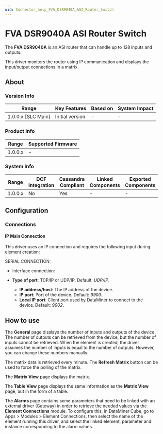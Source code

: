 ```yaml
---
uid: Connector_help_FVA_DSR9040A_ASI_Router_Switch
---
```


# FVA DSR9040A ASI Router Switch

The **FVA DSR9040A** is an ASI router that can handle up to 128 inputs and outputs.

This driver monitors the router using IP communication and displays the input/output connections in a matrix.

## About

### Version Info

| **Range**            | **Key Features** | **Based on** | **System Impact** |
|----------------------|------------------|--------------|-------------------|
| 1.0.0.x \[SLC Main\] | Initial version  | \-           | \-                |

### Product Info

| **Range** | **Supported Firmware** |
|-----------|------------------------|
| 1.0.0.x   | \-                     |

### System Info

| **Range** | **DCF Integration** | **Cassandra Compliant** | **Linked Components** | **Exported Components** |
|-----------|---------------------|-------------------------|-----------------------|-------------------------|
| 1.0.0.x   | No                  | Yes                     | \-                    | \-                      |

## Configuration

### Connections

#### IP Main Connection

This driver uses an IP connection and requires the following input during element creation:

SERIAL CONNECTION:

- Interface connection:

- **Type of port**: TCP/IP or UDP/IP. Default: *UDP/IP*.
  - **IP address/host**: The IP address of the device.
  - **IP port**: Port of the device. Default: *9900*.
  - **Local IP port**: Client port used by DataMiner to connect to the device. Default: *9902*.

## How to use

The **General** page displays the number of inputs and outputs of the device. The number of outputs can be retrieved from the device, but the number of inputs cannot be retrieved. When the element is created, the driver assumes the number of inputs is equal to the number of outputs. However, you can change these numbers manually.

The matrix data is retrieved every minute. The **Refresh Matrix** button can be used to force the polling of the matrix.

The **Matrix View** page displays the matrix.

The **Table View** page displays the same information as the **Matrix View** page, but in the form of a table.

The **Alarms** page contains some parameters that need to be linked with an external driver (Gateway) in order to retrieve the needed values via the **Element Connections** module. To configure this, in DataMiner Cube, go to Apps \> Modules \> Element Connections, then select the name of the element running this driver, and select the linked element, parameter and instance corresponding to the alarm values.
